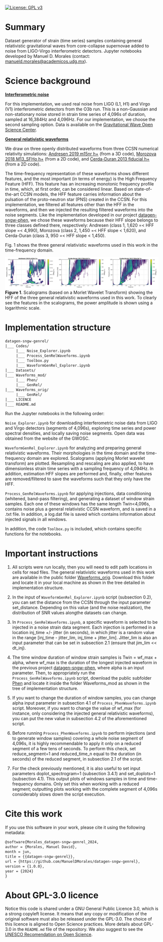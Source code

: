 [![License: GPL v3](https://img.shields.io/badge/License-GPLv3-blue.svg)](https://www.gnu.org/licenses/gpl-3.0)

# Summary

Dataset generator of strain (time series) samples containing general relativistic gravitational waves from core-collapse supernovae added to noise from LIGO-Virgo interferometric detectors. Jupyter notebooks developed by Manuel D. Morales (contact: <manueld.morales@academicos.udg.mx>).

# Science background

<b><ins>Interferometric noise</ins></b>

For this implementation, we used real noise from LIGO (L1, H1) and Virgo (V1) interferometric detectors from the O3b run. This is a non-Gaussian and non-stationary noise stored in strain time series of 4,096s of duration, sampled at 16,384Hz and 4,096Hz. For our implementation, we choose the second sampling option. Data is available on the [Gravitational Wave Open Science Center](https://gwosc.org/).

<b><ins>General relativistic waveforms</ins></b>

We draw on three openly distributed waveforms from three CCSN numerical relativity simulations: [Andresen 2019 m15nr h+](https://doi.org/10.1093/mnras/stz990) (from a 3D code), [Morozova 2018 M13_SFHo h+](https://doi.org/10.3847/1538-4357/aac5f1) (from a 2D code), and [Cerda-Duran 2013 fiducial h+](https://iopscience.iop.org/article/10.1088/2041-8205/779/2/L18) (from a 2D code).

The time-frequency representation of these waveforms shows different features, and the most important (in terms of energy) is the High Frequency Feature (HFF). This feature has an increasing monotonic frequency profile in time, which, at first order, can be considered linear. Based on state-of-the-art CCSN models, the HFF feature carries information about the pulsation of the proto-neutron star (PNS) created in the CCSN. For this implementation, we filtered all features other than the HFF in the waveforms, and then we injected the resulting filtered waveforms into the noise segments. Like the implementation developed in our project [datagen-sngw-phen](https://github.com/ManuelDMorales/datagen-sngw-phen), we chose these waveforms because their HFF slope belongs to three classes defined there, respectively: Andresen (class 1, 1,620 =< HFF slope =< 4,990), Morozova (class 2, 1,450 =< HFF slope < 1,620), and Cerda-Duran (class 3, 950 =< HFF slope < 1,450).

Fig. 1 shows the three general relativistic waveforms used in this work in the time-frequency domain.

![GenRel_WF](Pictures/waveforms_genrel.jpg)
<b>Figure 1</b>. Scalograms (based on a Morlet Wavelet Transform) showing the HFF of the three general relativistic waveforms used in this work. To clearly see the features in the scalograms, the power amplitude is shown using a logarithmic scale.

# Implementation structure

```
datagen-sngw-genrel/
|___ Codes/
     |___ Noise_Explorer.ipynb
     |___ Process_GenRelWaveforms.ipynb
     |___ Toolbox.py
     |___ WaveformGenRel_Explorer.ipynb
|___ Datasets/
|___ Waveforms_mod/
     |___ Phen/
     |___ GenRel/
|___ Waveforms_orig/
     |___ GenRel/
|___ LICENCE
|___ README.md
```

Run the Jupyter notebooks in the following order:

`Noise_Explorer.ipynb` for downloading interferometric noise data from LIGO and Virgo detectors (segments of 4,096s), exploring time series and power spectral densities, and locally saving noise segments. Open data was obtained from the website of the GWOSC.

`WaveformGenRel_Explorer.ipynb` for analyzing and preparing general relativistic waveforms. Their morphologies in the time domain and the time-frequency domain are explored. Scalograms (applying Morlet wavelet transform) are plotted. Resampling and rescaling are also applied, to have dimensionless strain time series with a sampling frequency of 4,094Hz. In addition, estimation HFF slopes are performed and, finally, other features are removed/filtered to save the waveforms such that they only have the HFF.

`Process_GenRelWaveforms.ipynb` for applying injections, data conditioning (whitened, band-pass filtering), and generating a dataset of window strain samples. Each one of these windows has the same length Twin<4,096s, contains noise plus a general relativistic CCSN waveform, and is saved in a .txt file. In addition, a log.dat file is saved which contains information about injected signals in all windows.

In addition, the code `Toolbox.py` is included, which contains specific functions for the notebooks.

# Important instructions

1. All scripts were run locally, then you will need to edit path locations in cells for read files. The general relativistic waveforms used in this work are available in the public folder [Waveforms_orig](https://drive.google.com/drive/folders/1IIUoJQ5gyzyqX7q3UhA53ws6la35QXE9?usp=sharing). Download this folder and locate it in your local machine as shown in the tree detailed in implementation structure.

2. In the input of `WaveformGenRel_Explorer.ipynb` script (subsection 0.2), you can set the distance from the CCSN through the input parameter set_distance. Depending on this value (and the noise realization), the distribution of SNR values alongthe datasets can change.

3. In `Process_GenRelWaveforms.ipynb`, a specific waveform is selected to be injected in a noise strain data segment. Each injection is performed in a location inj_time +/- jitter (in seconds), in which jitter is a random value in the range [inj_time - jitter_lim, inj_time + jitter_lim]. Jitter_lim is also an input parameter that can be set in subsection 2.1 (ensure that jim_lim << dt_inj).

4. The time window duration of window strain samples is Twin = wf_max + alpha, where wf_max is the duration of the longest injected waveform in the previous project [datagen-sngw-phen](https://github.com/ManuelDMorales/datagen-sngw-phen), where alpha is an input parameter. Then, to appropriately run the `Process_GenRelWaveforms.ipynb` script, download the public subfolder [Phen](https://drive.google.com/drive/folders/1zBhZcY6Gesn3Tsdb4psPeH4uPLRHGH5s?usp=sharing) and locate it inside the folder Waveforms_mod as shown in the tree of implementation structure.
   
5. If you want to change the duration of window samples, you can change alpha input parameter in subsection 4.1 of `Process_PhenWaveforms.ipynb` script. Moreover, if you want to change the value of wf_max (for instance, only considering the injected general relativistic waveforms), you can put the new value in subsection 4.2 of the aforementioned script.

6. Before running `Process_PhenWaveforms.ipynb` to perform injections (and to generate window samples) covering a whole noise segment of 4,096s, it is highly recommendable to apply it only on a reduced segment of a few tens of seconds. To perform this check, set reduce_segment=1 and reduced_time_n equal to the duration (in seconds) of the reduced segment, in subsection 2.1 of the script.
   
7. For the check previously mentioned, it is also useful to set input parameters doplot_spectrogram=1 (subsection 3.4.1) and set_doplots=1 (subsection 4.1). This output plots of windows samples in time and time-frequency domains. Only set this when working with a reduced segment; outputting plots working with the complete segment of 4,096s considerably slows down the script execution.

# Cite this work

If you use this software in your work, please cite it using the following metadata:

```
@software{Morales_datagen-sngw-genrel_2024,
author = {Morales, Manuel David},
month = jun,
title = {{datagen-sngw-genrel}},
url = {https://github.com/ManuelDMorales/datagen-sngw-genrel},
version = {1.0.0},
year = {2024}
}
```

# About GPL-3.0 licence

Notice this code is shared under a GNU General Public Licence 3.0, which is a strong copyleft license. It means that any copy or modification of the original software must also be released under the GPL-3.0. The choice of this licence is aligned to Open Science practices. More details about GPL-3.0 in the `README.md` file of the repository. We also suggest to see the [UNESCO Recomendation on Open Science](https://www.unesco.org/en/open-science/about?hub=686).
